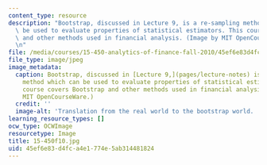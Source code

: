 ```yaml
---
content_type: resource
description: "Bootstrap, discussed in Lecture 9, is a re-sampling method which can\
  \ be used to evaluate properties of statistical estimators. This course covers Bootstrap\
  \ and other methods used in financial analysis. (Image by MIT OpenCourseWare.)\r\
  \n"
file: /media/courses/15-450-analytics-of-finance-fall-2010/45ef6e83d4fca4e1774e5ab314481824_15-450f10.jpg
file_type: image/jpeg
image_metadata:
  caption: Bootstrap, discussed in [Lecture 9,](pages/lecture-notes) is a re-sampling
    method which can be used to evaluate properties of statistical estimators. This
    course covers Bootstrap and other methods used in financial analysis. (Image by
    MIT OpenCourseWare.)
  credit: ''
  image-alt: 'Translation from the real world to the bootstrap world. '
learning_resource_types: []
ocw_type: OCWImage
resourcetype: Image
title: 15-450f10.jpg
uid: 45ef6e83-d4fc-a4e1-774e-5ab314481824
---
```


